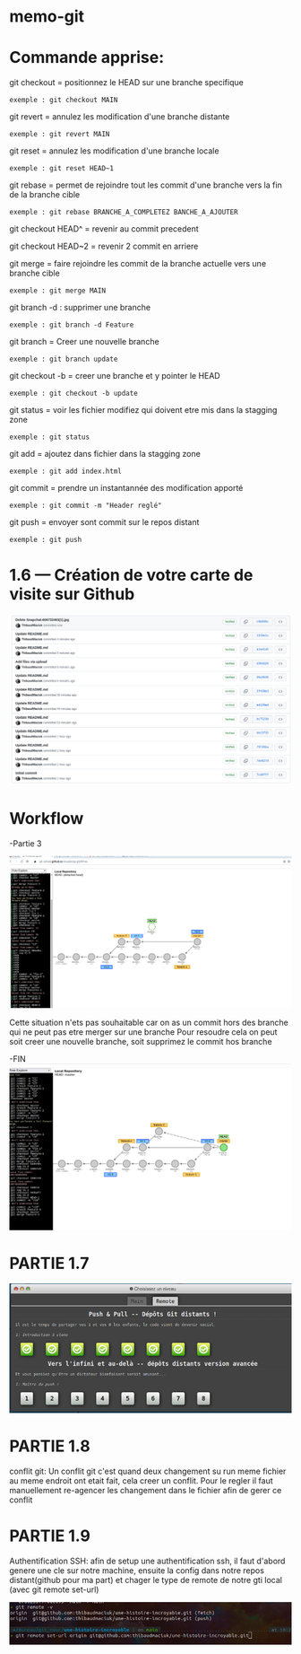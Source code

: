 # memo-git


# Commande apprise:

git checkout = positionnez le HEAD sur une branche specifique

	exemple : git checkout MAIN

git revert = annulez les modification d'une branche distante

	exemple : git revert MAIN

git reset = annulez les modification d'une branche locale

	exemple : git reset HEAD~1

git rebase = permet de rejoindre tout les commit d'une branche vers la fin de la branche cible

	exemple : git rebase BRANCHE_A_COMPLETEZ BANCHE_A_AJOUTER

git checkout HEAD^ = revenir au commit precedent

git checkout HEAD~2 = revenir 2 commit en arriere

git merge =  faire rejoindre les commit de la branche actuelle vers une branche cible

	exemple : git merge MAIN

git branch -d : supprimer une branche

	exemple : git branch -d Feature

git branch = Creer une nouvelle branche

	exemple : git branch update

git checkout -b = creer une branche et y pointer le HEAD

	exemple : git checkout -b update
	
git status = voir les fichier modifiez qui doivent etre mis dans la stagging zone

	exemple : git status
	
git add = ajoutez dans fichier dans la stagging zone

	exemple : git add index.html

git commit = prendre un instantannée des modification apporté

	exemple : git commit -m "Header reglé"

git push = envoyer sont commit sur le repos distant

	exemple : git push


# 1.6 — Création de votre carte de visite sur Github
![alt text](image_2022-12-21_151846360.png)

# Workflow

-Partie 3

![alt text](partie3_workflow.png)

Cette situation n'ets pas souhaitable car on as un commit hors des branche qui ne peut pas etre merger sur une branche
Pour resoudre cela on peut soit creer une nouvelle branche, soit supprimez le commit hos branche 

-FIN
![alt text](workflow_final.png)




# PARTIE 1.7

![alt text](git1.7.png)

# PARTIE 1.8

conflit git:
	Un conflit git c'est quand deux changement su run meme fichier au meme endroit ont etait fait, cela creer un conflit.
	Pour le regler il faut manuellement re-agencer les changement dans le fichier afin de gerer ce conflit
	
	
# PARTIE 1.9

Authentification SSH:
	afin de setup une authentification ssh, il faut d'abord genere une cle sur notre machine, ensuite la config dans notre repos distant(github pour ma part) et chager le type de remote de notre gti local (avec git remote set-url)

![alt text](git1.9.png)
